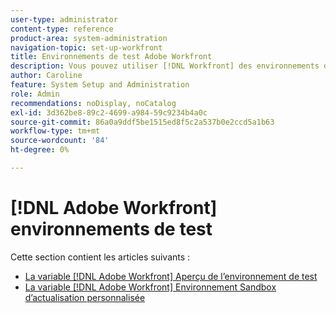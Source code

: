 ```yaml
---
user-type: administrator
content-type: reference
product-area: system-administration
navigation-topic: set-up-workfront
title: Environnements de test Adobe Workfront
description: Vous pouvez utiliser [!DNL Workfront] des environnements de test qui répliquent vos [!DNL Workfront] environnement de production. Workfront actualise l’environnement de test d’aperçu chaque week-end. Les données ajoutées à votre environnement de production le vendredi s’affichent dans votre sandbox d’aperçu le lundi suivant. L’environnement de test d’actualisation personnalisée est un environnement de test distinct que vous actualisez manuellement. L’obtention de l’environnement de test d’actualisation personnalisée entraîne des frais supplémentaires.
author: Caroline
feature: System Setup and Administration
role: Admin
recommendations: noDisplay, noCatalog
exl-id: 3d362be8-89c2-4699-a984-59c9234b4a0c
source-git-commit: 86a0a9ddf5be1515ed8f5c2a537b0e2ccd5a1b63
workflow-type: tm+mt
source-wordcount: '84'
ht-degree: 0%

---
```


# [!DNL Adobe Workfront] environnements de test

Cette section contient les articles suivants :

* [La variable [!DNL Adobe Workfront] Aperçu de l’environnement de test](../../../administration-and-setup/set-up-workfront/workfront-testing-environments/wf-preview-sandbox-environment.md)
* [La variable [!DNL Adobe Workfront] Environnement Sandbox d’actualisation personnalisée](../../../administration-and-setup/set-up-workfront/workfront-testing-environments/wf-custom-refresh-sandbox-environment.md)
